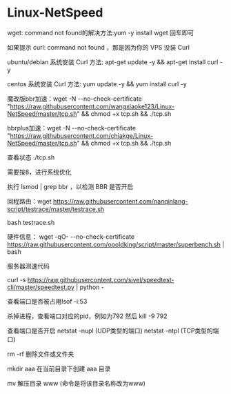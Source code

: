 # Linux-NetSpeed

wget: command not found的解决方法:yum -y install wget 回车即可

如果提示 curl: command not found ，那是因为你的 VPS 没装 Curl

ubuntu/debian 系统安装 Curl 方法: apt-get update -y && apt-get install curl -y

centos 系统安装 Curl 方法: yum update -y && yum install curl -y

魔改版bbr加速：wget -N --no-check-certificate "https://raw.githubusercontent.com/wangxiaoke123/Linux-NetSpeed/master/tcp.sh" && chmod +x tcp.sh && ./tcp.sh

bbrplus加速：wget -N --no-check-certificate "https://raw.githubusercontent.com/chiakge/Linux-NetSpeed/master/tcp.sh" && chmod +x tcp.sh && ./tcp.sh

查看状态 ./tcp.sh

需要按8，进行系统优化

执行  lsmod | grep bbr ，以检测 BBR 是否开启

回程路由：wget https://raw.githubusercontent.com/nanqinlang-script/testrace/master/testrace.sh

bash testrace.sh

硬件信息：
wget -qO- --no-check-certificate https://raw.githubusercontent.com/oooldking/script/master/superbench.sh | bash

服务器测速代码 

curl -s https://raw.githubusercontent.com/sivel/speedtest-cli/master/speedtest.py | python -

查看端口是否被占用lsof -i:53

杀掉进程，查看端口对应的pid，例如为792 然后 kill -9 792

查看端口是否开启 
netstat -nupl (UDP类型的端口)
netstat -ntpl (TCP类型的端口)

rm -rf  删除文件或文件夹

mkdir aaa 在当前目录下创建 aaa 目录

mv 解压目录 www     (命令是将该目录名称改为www)

